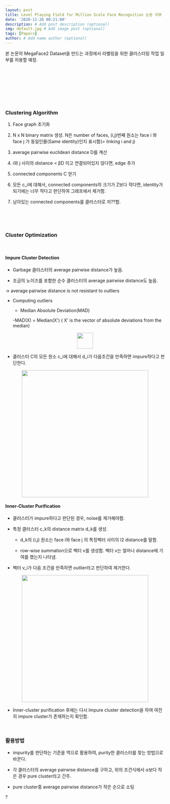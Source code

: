 ```yaml
---
layout: post
title: Level Playing Field for Million Scale Face Recognition 논문 리뷰
date: '2020-11-26 00:21:00'
description: # Add post description (optional)
img: default.jpg # Add image post (optional)
tags: [Papers]
author: # Add name author (optional)
---
```


본 논문의 MegaFace2 Dataset을 만드는 과정에서 라벨링을 위한 클러스터링 작업 일부를 차용할 예정.

​

​

​

​

### Clustering Algorithm

1. Face graph 초기화

2. N x N binary matrix 생성. N은 number of faces, (i,j)번째 원소는 face i 와 face j 가 동일인물(Same identity)인지 표시함(= linking i and j)

3. average pairwise euclidean distance D를 계산

4. i와 j 사이의 distance < βD 이고 연결되어있지 않다면, edge 추가

5. connected components C 얻기

6. 모든 c_i에 대해서, connected components의 크기가 Z보다 작다면, identity가 되기에는 너무 작다고 판단하여 그래프에서 제거함.

7. 남아있는 connected components를 클러스터로 저??함.

​

​

### Cluster Optimization

​

#### Impure Cluster Detection

- Garbage 클러스터의 average pairwise distance가 높음.

- 조금의 노이즈를 포함한 순수 클러스터의 average pairwise distance도 높음.

→ average pairwise distance is not resistant to outliers

- Computing outliers

    - Median Absolute Deviation(MAD)

    -MAD(X) = Median(X') ( X' is the vector of absolute deviations from the median)

<p align="center"><img src="https://user-images.githubusercontent.com/17904547/100247148-5b0e1880-2f7d-11eb-86b8-7ae37ee3d7aa.png" height=50></p>


- 클러스터 C의 모든 원소 c_i에 대해서 d_i가 다음조건을 만족하면 impure하다고 판단한다.

<p align="center"><img src="https://user-images.githubusercontent.com/17904547/100247173-62cdbd00-2f7d-11eb-98cf-ee02d2469f39.png" width=400></p>


#### Inner-Cluster Purification

- 클러스터가 impure하다고 판단된 경우, noise를 제거해야함.

- 특정 클러스터 c_k의 distance matrix d_k를 생성.

    - d_k의 (i,j) 원소는 face i와 face j 의 특징벡터 사이의 l2 distance를 말함.

    - row-wise summation으로 벡터 v를 생성함. 벡터 v는 얼마나 distance에 기여를 했는지 나타냄.

- 벡터 v_i가 다음 조건을 만족하면 outlier라고 판단하여 제거한다.

<p align="center"><img src="https://user-images.githubusercontent.com/17904547/100247385-9f99b400-2f7d-11eb-9db1-82d82fce2aa4.png" width=400></p>


- Inner-cluster purification 후에는 다시 Impure cluster detection을 하여 여전히 impure cluster가 존재하는지 확인함.

​

### 활용방법

- impurity를 판단하는 기준을 역으로 활용하여, purity한 클러스터를 찾는 방법으로 바꾼다.

- 각 클러스터의 average pairwise distance를 구하고, 위의 조건식에서 α보다 작은 경우 pure cluster라고 간주.

- pure cluster중 average pairwise distance가 작은 순으로 소팅





?
